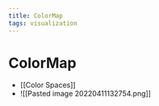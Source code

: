 ```yaml
---
title: ColorMap
tags: visualization
---
```


# ColorMap
- [[Color Spaces]]
- ![[Pasted image 20220411132754.png]]
























